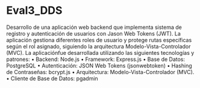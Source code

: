 # Eval3_DDS
Desarrollo de una aplicación web backend que implementa sistema de registro y autenticación de usuarios con Jason Web Tokens (JWT).
La aplicación gestiona diferentes roles de usuario y protege rutas específicas según el rol asignado, siguiendo la arquitectura Modelo-Vista-Controlador (MVC).
La aplicaciónfue desarrollada utilizando las siguientes tecnologías y patrones:
• Backend: Node.js
• Framework: Express.js
• Base de Datos: PostgreSQL
• Autenticación: JSON Web Tokens (jsonwebtoken)
• Hashing de Contraseñas: bcrypt.js
• Arquitectura: Modelo-Vista-Controlador (MVC).
• Cliente de Base de Datos: pgadmin
